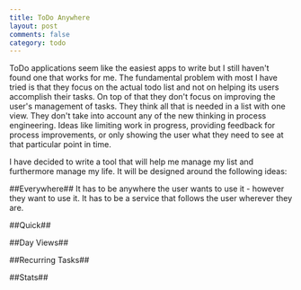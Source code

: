 ```yaml
---
title: ToDo Anywhere
layout: post
comments: false
category: todo
---
```

ToDo applications seem like the easiest apps to write but I still haven't found one that works for me. The fundamental problem with most I have tried is that they focus on the actual todo list and not on helping its users accomplish their tasks. <!-- more --> On top of that they don't focus on improving the user's management of tasks. They think all that is needed in a list with one view. They don't take into account any of the new thinking in process engineering. Ideas like limiting work in progress, providing feedback for process improvements, or only showing the user what they need to see at that particular point in time. 

I have decided to write a tool that will help me manage my list and furthermore manage my life. It will be designed around the following ideas:

##Everywhere## 
It has to be anywhere the user wants to use it - however they want to use it. It has to be a service that follows the user wherever they are.

##Quick##

##Day Views##

##Recurring Tasks##

##Stats##

 
